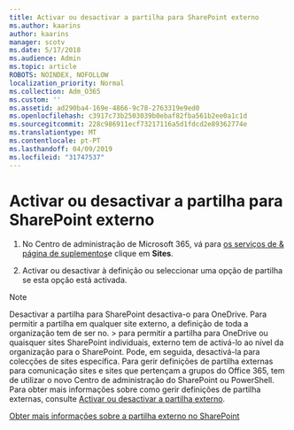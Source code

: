 ```yaml
---
title: Activar ou desactivar a partilha para SharePoint externo
ms.author: kaarins
author: kaarins
manager: scotv
ms.date: 5/17/2018
ms.audience: Admin
ms.topic: article
ROBOTS: NOINDEX, NOFOLLOW
localization_priority: Normal
ms.collection: Adm_O365
ms.custom: ''
ms.assetid: ad290ba4-169e-4866-9c78-2763319e9ed0
ms.openlocfilehash: c3917c73b2503039b0ebaf82fba561b2ee0a1c1d
ms.sourcegitcommit: 228c986911ecf73217116a5d1fdcd2e89362774e
ms.translationtype: MT
ms.contentlocale: pt-PT
ms.lasthandoff: 04/09/2019
ms.locfileid: "31747537"
---
```

# <a name="turn-external-sharing-on-or-off-for-sharepoint"></a>Activar ou desactivar a partilha para SharePoint externo

1. No Centro de administração de Microsoft 365, vá para [os serviços de &amp; página de suplementos](https://portal.office.com/adminportal/home#/Settings/ServicesAndAddIns)e clique em **Sites**.
    
2. Activar ou desactivar à definição ou seleccionar uma opção de partilha se esta opção está activada.
    
> [!NOTE]
> Desactivar a partilha para SharePoint desactiva-o para OneDrive. Para permitir a partilha em qualquer site externo, a definição de toda a organização tem de ser no. > para permitir a partilha para OneDrive ou quaisquer sites SharePoint individuais, externo tem de activá-lo ao nível da organização para o SharePoint. Pode, em seguida, desactivá-la para colecções de sites específica. Para gerir definições de partilha externas para comunicação sites e sites que pertençam a grupos do Office 365, tem de utilizar o novo Centro de administração do SharePoint ou PowerShell. Para obter mais informações sobre como gerir definições de partilha externas, consulte [Activar ou desactivar a partilha externo](https://go.microsoft.com/fwlink/?linkid=866426). 
  
[Obter mais informações sobre a partilha externo no SharePoint](https://go.microsoft.com/fwlink/?linkid=734908)
  

